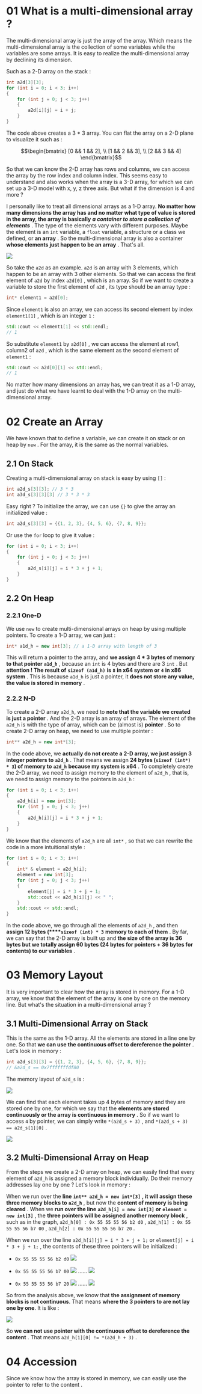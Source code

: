# 01 What is a multi-dimensional array ?

The multi-dimensional array is just the array of the array. Which means the multi-dimensional array is the collection of some variables while the variables are some arrays. It is easy to realize the multi-dimensional array by declining its dimension.

Such as a 2-D array on the stack :

```C++
int a2d[3][3];
for (int i = 0; i < 3; i++)
{
    for (int j = 0; j < 3; j++)
    {
        a2d[i][j] = i + j;
    }
}
```

The code above creates a 3 * 3 array. You can flat the array on a 2-D plane to visualize it such as :

$$\begin{bmatrix} [0 && 1 && 2], \\ [1 && 2 && 3], \\ [2 && 3 && 4] \end{bmatrix}$$

So that we can know the 2-D array has rows and columns, we can access the array by the row index and column index. This seems easy to understand and also works when the array is a 3-D array, for which we can set up a 3-D model with x, y, z three axis. But what if the dimension is 4 and more ?

I personally like to treat all dimensional arrays as a 1-D array. **No matter how many dimensions the array has and no matter what type of value is stored in the array, the array is basically** _**a container to store a collection of elements**_ . The type of the elements vary with different purposes. Maybe the element is an `int` variable, a `float` variable, a structure or a class we defined, or **an array** . So the multi-dimensional array is also a container **whose elements just happen to be an array** . That's all.

![](imgs/md_array.png)

So take the `a2d` as an example. `a2d` is an array with 3 elements, which happen to be an array with 3 other elements. So that we can access the first element of `a2d` by index `a2d[0]` , which is an array. So if we want to create a variable to store the first element of `a2d` , its type should be an array type :

```C++
int* element1 = a2d[0];
```

Since `element1` is also an array, we can access its second element by index `element1[1]` , which is an integer `1` :

```C++
std::cout << element1[1] << std::endl;
// 1
```

So substitute `element1` by `a2d[0]` , we can access the element at row1, column2 of `a2d` , which is the same element as the second element of `element1` :

```C++
std::cout << a2d[0][1] << std::endl;
// 1
```

No matter how many dimensions an array has, we can treat it as a 1-D array, and just do what we have learnt to deal with the 1-D array on the multi-dimensional array.

# 02 Create an Array

We have known that to define a variable, we can create it on stack or on heap by `new` . For the array, it is the same as the normal variables.

## 2.1 On Stack

Creating a multi-dimensional array on stack is easy by using `[]` :

```C++
int a2d_s[3][3]; // 3 * 3
int a3d_s[3][3][3] // 3 * 3 * 3
```

Easy right ? To initialize the array, we can use `{}` to give the array an initialized value :

```C++
int a2d_s[3][3] = {{1, 2, 3}, {4, 5, 6}, {7, 8, 9}};
```

Or use the `for` loop to give it value :

```C++
for (int i = 0; i < 3; i++)
{
    for (int j = 0; j < 3; j++)
    {
        a2d_s[i][j] = i * 3 + j + 1;
    }
}
```

## 2.2 On Heap

### 2.2.1 One-D

We use `new` to create multi-dimensional arrays on heap by using multiple pointers. To create a 1-D array, we can just :

```C++
int* a1d_h = new int[3]; // a 1-D array with length of 3
```

This will return a pointer to the array, and **we assign 4 * 3 bytes of memory to that pointer** **`a1d_h`** , because an `int` is 4 bytes and there are 3 `int` . But **attention ! The result of** **`sizeof (a1d_h)`** **is** **`8`** **in x64 system or** **`4`** **in x86 system** . This is because `a1d_h` is just a pointer, it **does not store any value, the value is stored in memory** .

### 2.2.2 N-D

To create a 2-D array `a2d_h`, we need to **note that the variable we created is just a pointer** . And the 2-D array is an array of arrays. The element of the `a2d_h` is with the type of array, which can be (almost is) **pointer** . So to create 2-D array on heap, we need to use multiple pointer :

```C++
int** a2d_h = new int*[3];
```

In the code above, we **actually do not create a 2-D array, we just assign 3 integer pointers to** **`a2d_h`** . That means we assign **24 bytes (****`sizeof (int*) * 3`****) of memory to** **`a2d_h`** **because my system is x64** . To completely create the 2-D array, we need to assign memory to the element of `a2d_h` , that is, we need to assign memory to the pointers in `a2d_h` :

```C++
for (int i = 0; i < 3; i++)
{
    a2d_h[i] = new int[3];
    for (int j = 0; j < 3; j++)
    {
        a2d_h[i][j] = i * 3 + j + 1;
    }
}
```

We know that the elements of `a2d_h` are all `int*` , so that we can rewrite the code in a more intuitional style :

```C++
for (int i = 0; i < 3; i++)
{
    int* & element = a2d_h[i];
    element = new int[3];
    for (int j = 0; j < 3; j++)
    {
        element[j] = i * 3 + j + 1;
        std::cout << a2d_h[i][j] << " ";
    }
    std::cout << std::endl;
}
```

In the code above, we go through all the elements of `a2d_h` , and then **assign 12 bytes (****`sizeof (int) * 3`** **memory to each of them** . By far, we can say that the 2-D array is built up and **the size of the array is 36 bytes but we totally assign 60 bytes (24 bytes for pointers + 36 bytes for contents) to our variables** .

# 03 Memory Layout

It is very important to clear how the array is stored in memory. For a 1-D array, we know that the element of the array is one by one on the memory line. But what's the situation in a multi-dimensional array ?

## 3.1 Multi-Dimensional Array on Stack

This is the same as the 1-D array. All the elements are stored in a line one by one. So that **we can use the continuous offset to dereference the pointer** . Let's look in memory :

```C++
int a2d_s[3][3] = {{1, 2, 3}, {4, 5, 6}, {7, 8, 9}};
// &a2d_s == 0x7fffffffdf80
```

The memory layout of `a2d_s` is :

![](imgs/ml_md_s.png)

We can find that each element takes up 4 bytes of memory and they are stored one by one, for which we say that the **elements are stored continuously or the array is continuous in memory** . So if we want to access `4` by pointer, we can simply write `*(a2d_s + 3)` , and `*(a2d_s + 3) == a2d_s[1][0]` .

![](imgs/md_array_s.png)

## 3.2 Multi-Dimensional Array on Heap

From the steps we create a 2-D array on heap, we can easily find that every element of `a2d_h` is assigned a memory block individually. Do their memory addresses lay one by one ? Let's look in memory :



When we run over the **line** **`int** a2d_h = new int*[3]`** **, it will assign these three memory blocks to** **`a2d_h`** , but now the **content of memory is being cleared** . When we **run over the line** **`a2d_h[i] = new int[3]`** **or** **`element = new int[3]`** , the **three pointers will be assigned another memory block** , such as in the graph, `a2d_h[0] : 0x 55 55 55 56 b2 d0` , `a2d_h[1] : 0x 55 55 55 56 b7 00` , `a2d_h[2] : 0x 55 55 55 56 b7 20` .

When we run over the line `a2d_h[i][j] = i * 3 + j + 1;` or `element[j] = i * 3 + j + 1;` , the contents of these three pointers will be initialized :

- `0x 55 55 55 56 b2 d0`
	![](imgs/ml1_md_h.png)

- `0x 55 55 55 56 b7 00` 
	![](imgs/ml2_1_md_h.png)
		......
	![](imgs/ml2_2_md_h.png)

- `0x 55 55 55 56 b7 20`
	![](imgs/ml3_1_md_h.png)
		......
	![](imgs/ml3_2_md_h.png)

So from the analysis above, we know that **the assignment of memory blocks is not continuous**. That means **where the 3 pointers to are not lay one by one**. It is like :

![](imgs/md_array_on_heap.png)

So **we can not use pointer with the continuous offset to dereference the content** . That means `a2d_h[1][0] != *(a2d_h + 3)` .

# 04 Accession

Since we know how the array is stored in memory, we can easily use the pointer to refer to the content .